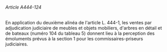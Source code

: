 ###### Article A444-124

En application du deuxième alinéa de l'article L. 444-1, les ventes par adjudication judiciaire de meubles et objets mobiliers, d'arbres en détail et de bateaux (numéro 104 du tableau 5) donnent lieu à la perception des émoluments prévus à la section 1 pour les commissaires-priseurs judiciaires.

